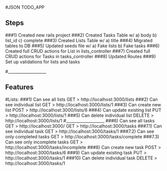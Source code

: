 #JSON TODO_APP

## Steps
###1) Created new rails project
###2) Created Tasks Table w/
	a) body
	b) list_id
	c) complete
###3) Created Lists Table w/
	a) title
###4) Migrated tables to DB
###5) Updated seeds file w/
	a) Fake lists
	b) Fake tasks
###6) Created full CRUD actions for List in lists_controller
###7) Created full CRUD actions for Tasks in tasks_controller
###8) Updated Routes
###9) Set up validations for lists and tasks

#___________________

## Features
#Lists:
###1) Can see all lists
GET >
http://localhost:3000/lists
###2) Can see individual list
GET >
http://localhost:3000/lists/1
###3) Can create new list
POST >
http://localhost:3000/lists/6
###4) Can update existing list
PUT >
http://localhost:3000/lists/1
###5) Can delete individual list
DELETE >
http://localhost:3000/lists/1
#___________________
###6) Can see all tasks
GET >
http://localhost:3000/
GET >
http://localhost:3000/tasks
###7.1) Can see individual task
GET >
http://localhost:3000/tasks/1
###7.2) Can see only completed tasks
GET >
http://localhost:3000/tasks/complete
###7.3) Can see only incomplete tasks
GET >
http://localhost:3000/tasks/incomplete
###8) Can create new task
POST >
http://localhost:3000/tasks/6
###9) Can update existing task
PUT >
http://localhost:3000/tasks/1
###10) Can delete individual task
DELETE >
http://localhost:3000/tasks/1
